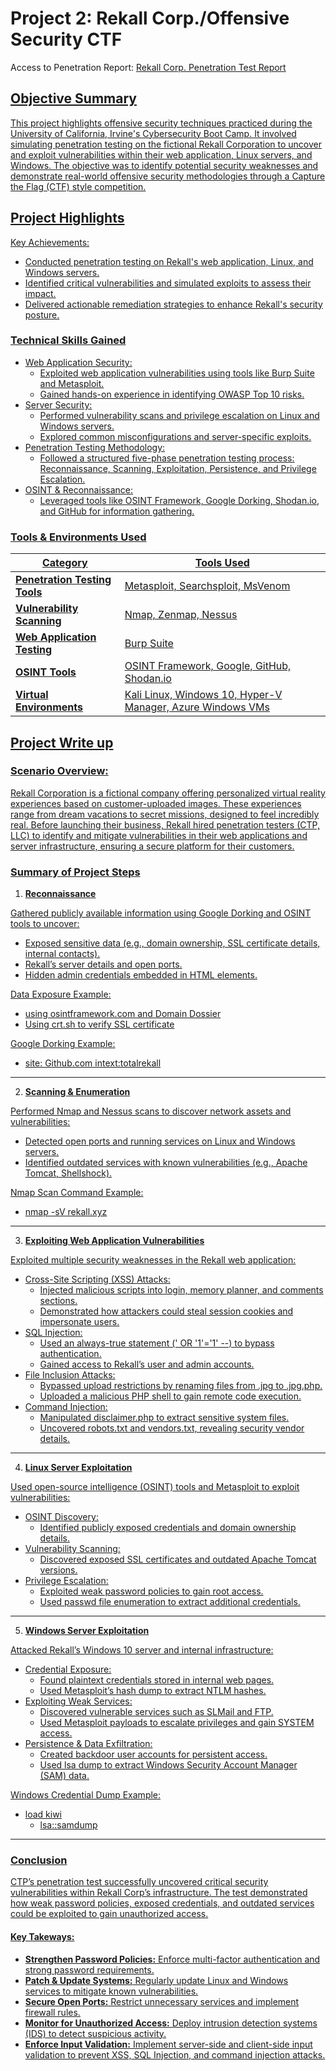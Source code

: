 # Project 2: Rekall Corp./Offensive Security CTF</h1>
Access to Penetration Report: <a href="https://docs.google.com/document/d/1zfVIe7LJ8fOoi3NC7aC5xWmRKBWl9SUO54s5z5DAnKU/edit?usp=sharing"> Rekall Corp. Penetration Test Report
## Objective Summary
This project highlights offensive security techniques practiced during the University of California, Irvine's Cybersecurity Boot Camp. It involved simulating penetration testing on the fictional Rekall Corporation to uncover and exploit vulnerabilities within their web application, Linux servers, and Windows. The objective was to identify potential security weaknesses and demonstrate real-world offensive security methodologies through a Capture the Flag (CTF) style competition.
 
## Project Highlights
Key Achievements:
- Conducted penetration testing on Rekall's web application, Linux, and Windows servers.
- Identified critical vulnerabilities and simulated exploits to assess their impact.
- Delivered actionable remediation strategies to enhance Rekall's security posture.

### Technical Skills Gained
- Web Application Security:
   - Exploited web application vulnerabilities using tools like Burp Suite and Metasploit.
   - Gained hands-on experience in identifying OWASP Top 10 risks.
- Server Security:
   - Performed vulnerability scans and privilege escalation on Linux and Windows servers.
   - Explored common misconfigurations and server-specific exploits.
- Penetration Testing Methodology:
   - Followed a structured five-phase penetration testing process: Reconnaissance, Scanning, Exploitation, Persistence, and Privilege Escalation.
- OSINT & Reconnaissance:
   - Leveraged tools like OSINT Framework, Google Dorking, Shodan.io, and GitHub for information gathering.

### Tools & Environments Used
| Category                                      | Tools Used       |
|-----------------------------------------------|----------------------------|
| <b>Penetration Testing Tools</b>       | Metasploit, Searchsploit, MsVenom |
| <b>Vulnerability Scanning</b>  |  Nmap, Zenmap, Nessus | 
| <b>Web Application Testing</b> | Burp Suite | 
| <b>OSINT Tools</b> | OSINT Framework, Google, GitHub, Shodan.io | 
| <b>Virtual Environments</b> |  Kali Linux, Windows 10, Hyper-V Manager, Azure Windows VMs | 




## Project Write up
### Scenario Overview:
Rekall Corporation is a fictional company offering personalized virtual reality experiences based on customer-uploaded images. These experiences range from dream vacations to secret missions, designed to feel incredibly real. Before launching their business, Rekall hired penetration testers (CTP, LLC) to identify and mitigate vulnerabilities in their web applications and server infrastructure, ensuring a secure platform for their customers.

### Summary of Project Steps 
1. <b>Reconnaissance</b>

Gathered publicly available information using Google Dorking and OSINT tools to uncover:
- Exposed sensitive data (e.g., domain ownership, SSL certificate details, internal contacts).
- Rekall’s server details and open ports.
- Hidden admin credentials embedded in HTML elements.

Data Exposure Example:
- using osintframework.com and Domain Dossier
- Using crt.sh to verify SSL certificate 

Google Dorking Example:
- site: Github.com intext:totalrekall
_____________
2. <b>Scanning & Enumeration</b>

Performed Nmap and Nessus scans to discover network assets and vulnerabilities:
- Detected open ports and running services on Linux and Windows servers.
- Identified outdated services with known vulnerabilities (e.g., Apache Tomcat, Shellshock).

Nmap Scan Command Example:
- nmap -sV rekall.xyz
_____________
3. <b>Exploiting Web Application Vulnerabilities</b>

Exploited multiple security weaknesses in the Rekall web application:
- Cross-Site Scripting (XSS) Attacks:
  - Injected malicious scripts into login, memory planner, and comments sections.
  - Demonstrated how attackers could steal session cookies and impersonate users.
- SQL Injection:
  - Used an always-true statement (' OR '1'='1' --) to bypass authentication.
  - Gained access to Rekall’s user and admin accounts.
- File Inclusion Attacks:
  - Bypassed upload restrictions by renaming files from .jpg to .jpg.php.
  - Uploaded a malicious PHP shell to gain remote code execution.
- Command Injection:
  - Manipulated disclaimer.php to extract sensitive system files.
  - Uncovered robots.txt and vendors.txt, revealing security vendor details.
_____________
4. <b>Linux Server Exploitation</b>

Used open-source intelligence (OSINT) tools and Metasploit to exploit vulnerabilities:
- OSINT Discovery:
  - Identified publicly exposed credentials and domain ownership details.
- Vulnerability Scanning:
  - Discovered exposed SSL certificates and outdated Apache Tomcat versions.
- Privilege Escalation:
  - Exploited weak password policies to gain root access.
  - Used passwd file enumeration to extract additional credentials.
_____________
5. <b>Windows Server Exploitation</b>

Attacked Rekall’s Windows 10 server and internal infrastructure:
- Credential Exposure:
  - Found plaintext credentials stored in internal web pages.
  - Used Metasploit’s hash dump to extract NTLM hashes.
- Exploiting Weak Services:
  - Discovered vulnerable services such as SLMail and FTP.
  - Used Metasploit payloads to escalate privileges and gain SYSTEM access.
- Persistence & Data Exfiltration:
  - Created backdoor user accounts for persistent access.
  - Used lsa dump to extract Windows Security Account Manager (SAM) data.

Windows Credential Dump Example:
- load kiwi
  - lsa::samdump
_____________
### Conclusion
CTP’s penetration test successfully uncovered critical security vulnerabilities within Rekall Corp’s infrastructure. The test demonstrated how weak password policies, exposed credentials, and outdated services could be exploited to gain unauthorized access.

#### Key Takeways:
- <b>Strengthen Password Policies:</b> Enforce multi-factor authentication and strong password requirements.
- <b>Patch & Update Systems:</b> Regularly update Linux and Windows services to mitigate known vulnerabilities.
- <b>Secure Open Ports:</b> Restrict unnecessary services and implement firewall rules.
- <b>Monitor for Unauthorized Access:</b> Deploy intrusion detection systems (IDS) to detect suspicious activity.
- <b>Enforce Input Validation:</b> Implement server-side and client-side input validation to prevent XSS, SQL Injection, and command injection attacks.


